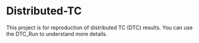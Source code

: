 # Distributed-TC

This project is for reproduction of distributed TC (DTC) results. You can use the DTC_Run to understand more details.
